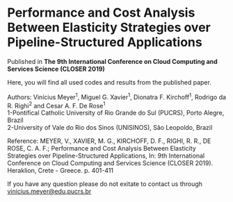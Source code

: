 # Performance and Cost Analysis Between Elasticity Strategies over Pipeline-Structured Applications

Published in **The 9th International Conference on Cloud Computing and Services Science (CLOSER 2019)**

Here, you will find all used codes and results from the published paper.</br>

Authors: Vinícius Meyer<sup>1</sup>, Miguel G. Xavier<sup>1</sup>, Dionatra F. Kirchoff<sup>1</sup>, Rodrigo da R. Righi<sup>2</sup> and Cesar A. F. De Rose<sup>1</sup></br> 
1-Pontifical Catholic University of Rio Grande do Sul (PUCRS), Porto Alegre, Brazil</br>
2-University of Vale do Rio dos Sinos (UNISINOS), São Leopoldo, Brazil</br>

Reference: MEYER, V., XAVIER, M. G., KIRCHOFF, D. F., RIGHI, R. R., DE ROSE, C. A. F.; Performance and Cost Analysis Between Elasticity Strategies over Pipeline-Structured Applications, In: 9th International Conference on Cloud Computing and Services Science (CLOSER 2019). Heraklion, Crete - Greece. p. 401-411

If you have any question please do not exitate to contact us through vinicius.meyer@edu.pucrs.br</br>
